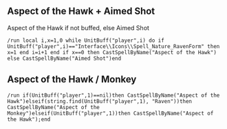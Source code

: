 ## Aspect of the Hawk + Aimed Shot
Aspect of the Hawk if not buffed, else Aimed Shot
```
/run local i,x=1,0 while UnitBuff("player",i) do if UnitBuff("player",i)=="Interface\\Icons\\Spell_Nature_RavenForm" then x=1 end i=i+1 end if x==0 then CastSpellByName("Aspect of the Hawk") else CastSpellByName("Aimed Shot")end
```
 

## Aspect of the Hawk / Monkey
```
/run if(UnitBuff("player",1)==nil)then CastSpellByName("Aspect of the Hawk")elseif(string.find(UnitBuff("player",1), "Raven"))then CastSpellByName("Aspect of the Monkey")elseif(UnitBuff("player",1))then CastSpellByName("Aspect of the Hawk");end
```